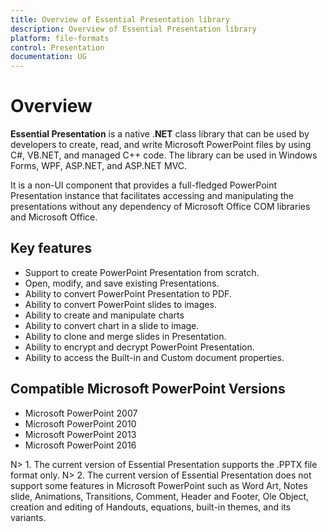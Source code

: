```yaml
---
title: Overview of Essential Presentation library
description: Overview of Essential Presentation library
platform: file-formats
control: Presentation
documentation: UG
---
```

# Overview

**Essential Presentation** is a native .**NET** class library that can be used by developers to create, read, and write Microsoft PowerPoint files by using C#, VB.NET, and managed C++ code. The library can be used in Windows Forms, WPF, ASP.NET, and ASP.NET MVC.

It is a non-UI component that provides a full-fledged PowerPoint Presentation instance that facilitates accessing and manipulating the presentations without any dependency of Microsoft Office COM libraries and Microsoft Office.

## Key features

* Support to create PowerPoint Presentation from scratch.
* Open, modify, and save existing Presentations.
* Ability to convert PowerPoint Presentation to PDF.
* Ability to convert PowerPoint slides to images.
* Ability to create and manipulate charts
* Ability to convert chart in a slide to image.
* Ability to clone and merge slides in Presentation.
* Ability to encrypt and decrypt PowerPoint Presentation.
* Ability to access the Built-in and Custom document properties.

## Compatible Microsoft PowerPoint Versions

* Microsoft PowerPoint 2007
* Microsoft PowerPoint 2010
* Microsoft PowerPoint 2013
* Microsoft PowerPoint 2016


N> 1. The current version of Essential Presentation supports the .PPTX file format only.
N> 2. The current version of Essential Presentation does not support some features in Microsoft PowerPoint such as Word Art, Notes slide, Animations, Transitions, Comment, Header and Footer, Ole Object, creation and editing of Handouts, equations, built-in themes, and its variants.

